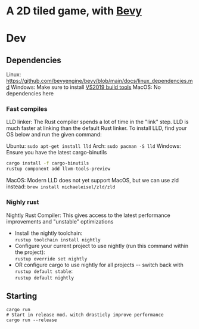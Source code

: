 # A 2D tiled game, with [Bevy](https://bevyengine.org/)

# Dev

## Dependencies

Linux: https://github.com/bevyengine/bevy/blob/main/docs/linux_dependencies.md
Windows: Make sure to install [VS2019 build tools](https://visualstudio.microsoft.com/thank-you-downloading-visual-studio/?sku=BuildTools&rel=16)
MacOS: No dependencies here

### Fast compiles
LLD linker: The Rust compiler spends a lot of time in the "link" step. LLD is much faster at linking than the default Rust linker. To install LLD, find your OS below and run the given command:

Ubuntu: `sudo apt-get install lld`
Arch: `sudo pacman -S lld`
Windows: Ensure you have the latest cargo-binutils
```bash
cargo install -f cargo-binutils
rustup component add llvm-tools-preview
```
MacOS: Modern LLD does not yet support MacOS, but we can use zld instead: `brew install michaeleisel/zld/zld`

### Nighly rust
Nightly Rust Compiler: This gives access to the latest performance improvements and "unstable" optimizations

- Install the nightly toolchain:</br>
`rustup toolchain install nightly`
- Configure your current project to use nightly (run this command within the project):</br>
`rustup override set nightly`
- OR configure cargo to use nightly for all projects -- switch back with `rustup default stable`:</br>
`rustup default nightly`

## Starting

```
cargo run
# Start in release mod. witch drasticly improve performance
cargo run --release
```


